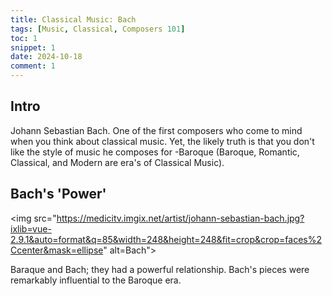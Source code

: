 ```yaml
---
title: Classical Music: Bach
tags: [Music, Classical, Composers 101]
toc: 1
snippet: 1
date: 2024-10-18
comment: 1
---
```



## Intro

Johann Sebastian Bach. One of the first composers who come to mind when you think about classical music. Yet, the likely truth is that you don't like the style of music he composes for -Baroque (Baroque, Romantic, Classical, and Modern are era's of Classical Music). 

## Bach's 'Power'

<img src="https://medicitv.imgix.net/artist/johann-sebastian-bach.jpg?ixlib=vue-2.9.1&auto=format&q=85&width=248&height=248&fit=crop&crop=faces%2Ccenter&mask=ellipse" alt=Bach">


Baraque and Bach; they had a  powerful relationship. Bach's pieces were remarkably influential to the Baroque era.